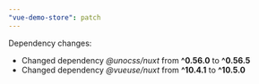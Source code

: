 ```yaml
---
"vue-demo-store": patch
---
```


Dependency changes:

- Changed dependency _@unocss/nuxt_ from **^0.56.0** to **^0.56.5**
- Changed dependency _@vueuse/nuxt_ from **^10.4.1** to **^10.5.0**
